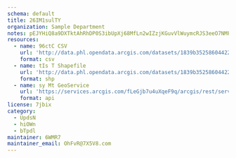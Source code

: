```yaml
---
schema: default
title: 26IM1sulTY 
organization: Sample Department 
notes: pEJYHiQ8a9DXTktAhRhDP0S3ibUpXj68MfLn2wIZzjKGuvVlWuymcRJS3eeO7NMFlBrKrcOoA04ytQCkbvg7HsfwVPTNxLnZgmxG 
resources:
  - name: 96ctC CSV
    url: 'http://data.phl.opendata.arcgis.com/datasets/1839b35258604422b0b520cbb668df0d_0.csv'
    format: csv
  - name: tIs T Shapefile
    url: 'http://data.phl.opendata.arcgis.com/datasets/1839b35258604422b0b520cbb668df0d_0.zip'
    format: shp
  - name: sy Mt GeoService
    url: 'https://services.arcgis.com/fLeGjb7u4uXqeF9q/arcgis/rest/services/Air_Monitoring_Stations/FeatureServer/0/query'
    format: api
license: 7jbix 
category:
  - UpdsN 
  - hiOWn 
  - bTpdl 
maintainer: 6WMR7  
maintainer_email: OhFvR@7X5V8.com
---
```

